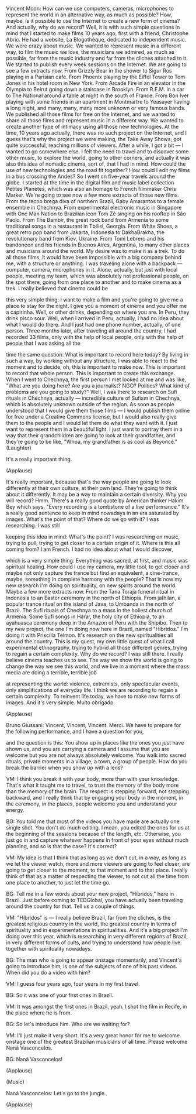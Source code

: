 

Vincent Moon: How can we use computers,
cameras, microphones to represent the world
in an alternative way,
as much as possible?
How, maybe, is it possible to use the Internet
to create a new form of cinema?
And actually, why do we record?
Well, it is with such simple questions in mind
that I started to make films 10 years ago,
first with a friend, Christophe Abric.
He had a website, La Blogothèque,
dedicated to independent music.
We were crazy about music.
We wanted to represent 
music in a different way,
to film the music we love,
the musicians we admired,
as much as possible, far 
from the music industry
and far from the cliches attached to it.
We started to publish every week
sessions on the Internet.
We are going to see a few extracts now.
From Grizzly Bear in the shower
to Sigur Ros playing in a Parisian cafe.
From Phoenix playing by the Eiffel Tower
to Tom Jones in his 
hotel room in New York.
From Arcade Fire in an elevator
in the Olympia
to Beirut going down
a staircase in Brooklyn.
From R.E.M. in a car
to The National around a table at night
in the south of France.
From Bon Iver playing with some friends
in an apartment in Montmartre
to Yeasayer having a long night,
and many, many, many more
unknown or very famous bands.
We published all those films
for free on the Internet,
and we wanted to share
all those films and represent music
in a different way.
We wanted to create 
another type of intimacy
using all those new technologies.
At the time, 10 years ago actually,
there was no such project on the Internet,
and I guess that&#39;s why the project we 
were making, the Take Away Shows,
got quite successful,
reaching millions of viewers.
After a while, I got a bit —
I wanted to go somewhere else.
I felt the need to travel and
to discover some other music,
to explore the world,
going to other corners,
and actually it was also
this idea of nomadic cinema,
sort of, that I had in mind.
How could the use of new technologies 
and the road fit together?
How could I edit my films in a bus
crossing the Andes?
So I went on five-year travels
around the globe.
I started at the time in the digital film 
and music label collection Petites Planètes,
which was also an homage to
French filmmaker Chris Marker.
We&#39;re going to see now a few more extracts
of those new films.
From the tecno brega diva of
northern Brazil, Gaby Amarantos
to a female ensemble in Chechnya.
From experimental electronic music 
in Singapore with One Man Nation
to Brazilian icon Tom Zé singing
on his rooftop in São Paolo.
From The Bambir, the great 
rock band from Armenia
to some traditional songs
in a restaurant in Tbilisi, Georgia.
From White Shoes, a great retro 
pop band from Jakarta, Indonesia
to DakhaBrakha, the revolutionary 
band from Kiev, Ukraine.
From Tomi Lebrero
and his bandoneon and his friends
in Buenos Aires, Argentina,
to many other places
and musicians around the world.
My desire was to make it as a trek.
To do all those films,
it would have been impossible
with a big company behind me,
with a structure or anything.
I was traveling alone with a backpack —
computer, camera, microphones in it.
Alone, actually, but 
just with local people,
meeting my team, which was absolutely not
professional people, on the spot there,
going from one place to another
and to make cinema as a trek.
I really believed that cinema could be

this very simple thing:
I want to make a film and you&#39;re going 
to give me a place to stay for the night.
I give you a moment of cinema
and you offer me a capirinha.
Well, or other drinks,
depending on where you are.
In Peru, they drink pisco sour.
Well, when I arrived in Peru, actually,
I had no idea about what I would do there.
And I just had one phone number, actually,
of one person.
Three months later,
after traveling all around the 
country, I had recorded 33 films,
only with the help of local people,
only with the help of people
that I was asking all the 

time the same question:
What is important to record here today?
By living in such a way,
by working without any structure,
I was able to react to the moment
and to decide, oh, this is 
important to make now.
This is important to 
record that whole person.
This is important to create this exchange.
When I went to Chechnya,
the first person I met
looked at me and was like,
&quot;What are you doing here?
Are you a journalist? NGO? Politics?
What kind of problems 
are you going to study?&quot;
Well, I was there to research
on Sufi rituals in Chechnya, actually —
incredible culture of Sufism in Chechnya,
which is absolutely unknown 
outside of the region.
As soon as people understood
that I would give them those films —
I would publish them online for free
under a Creative Commons license,
but I would also really 
give them to the people
and I would let them do 
what they want with it.
I just want to represent 
them in a beautiful light.
I just want to portray them in a way that
their grandchildren are going
to look at their grandfather,
and they&#39;re going to be like,
&quot;Whoa, my grandfather is as 
cool as Beyoncé.&quot; 
(Laughter)

It&#39;s a really important thing.

(Applause)

It&#39;s really important,
because that&#39;s the way
people are going to look differently at 
their own culture, at their own land.
They&#39;re going to think about it differently.
It may be a way to maintain 
a certain diversity.
Why you will record?
Hmm. There&#39;s a really good quote
by American thinker Hakim Bey
which says, &quot;Every recording
is a tombstone of a live performance.&quot;
It&#39;s a really good 
sentence to keep in mind
nowadays in an era saturated by images.
What&#39;s the point of that?
Where do we go with it?
I was researching. I was still 

keeping this idea in mind:
What&#39;s the point?
I was researching on music, trying to pull,
trying to get closer to a certain origin of it.
Where is this all coming from?
I am French. I had no idea about
what I would discover, 

which is a very simple thing:
Everything was sacred, at first,
and music was spiritual healing.
How could I use my camera,
my little tool, to get closer
and maybe not only capture the trance
but find an equivalent, 
a cine-trance, maybe,
something in complete harmony
with the people?
That is now my new research I&#39;m doing
on spirituality, on new 
spirits around the world.
Maybe a few more extracts now.
From the Tana Toraja 
funeral ritual in Indonesia
to an Easter ceremony 
in the north of Ethiopia.
From jathilan, a popular trance ritual
on the island of Java,
to Umbanda in the north of Brazil.
The Sufi rituals of Chechnya
to a mass in the holiest 
church of Armenia.
Some Sufi songs in Harar,
the holy city of Ethiopia,
to an ayahuasca ceremony
deep in the Amazon of 
Peru with the Shipibo.
Then to my new project, 
the one I&#39;m doing now
here in Brazil, named &quot;Híbridos.&quot;
I&#39;m doing it with Priscilla Telmon.
It&#39;s research on the new 
spiritualities all around the country.
This is my quest, my own little quest 
of what I call experimental ethnography,
trying to hybrid all 
those different genres,
trying to regain a certain complexity.
Why do we record?
I was still there.
I really believe cinema teaches us to see.
The way we show the world
is going to change the 
way we see this world,
and we live in a moment where the mass media
are doing a terrible, terrible job

at representing the world:
violence, extremists,
only spectacular events,
only simplifications of everyday life.
I think we are recording
to regain a certain complexity.
To reinvent life today,
we have to make new forms of images.
And it&#39;s very simple.
Muito obrigado.

(Applause)


Bruno Giussani: Vincent, Vincent, Vincent.
Merci. We have to prepare for
the following performance,
and I have a question for you,

and the question is this:
You show up in places like the 
ones you just have shown us,
and you are carrying a camera
and I assume that you are welcome
but you are not always absolutely welcome.
You walk into sacred rituals,
private moments in a village, a town,
a group of people.
How do you break the barrier
when you show up with a lens?

VM: I think you break it with your body,
more than with your knowledge.
That&#39;s what it taught me to travel,
to trust the memory of the body
more than the memory of the brain.
The respect is stepping forward,
not stepping backward, and I really think that
by engaging your body in the
moment, in the ceremony,
in the places, people welcome you
and understand your energy.

BG: You told me that most of the videos
you have made are 
actually one single shot.
You don&#39;t do much editing.
I mean, you edited the ones for us
at the beginning of the sessions
because of the length, etc.
Otherwise, you just go in and capture
whatever happens in front of your eyes
without much planning, and so is that the case?
It&#39;s correct?

VM: My idea is that I think that
as long as we don&#39;t cut, in a way,
as long as we let the viewer watch,
more and more viewers 
are going to feel closer,
are going to get closer to the moment,
to that moment and to that place.
I really think of that as a matter 
of respecting the viewer,
to not cut all the time from one place to another,
to just let the time go.

BG: Tell me in a few words 
about your new project,
&quot;Híbridos,&quot; here in Brazil.
Just before coming to 
TEDGlobal, you have actually
been traveling around 
the country for that.
Tell us a couple of things.

VM: &quot;Híbridos&quot; is — 
I really believe Brazil,
far from the cliches, is the greatest
religious country in the world,
the greatest country 
in terms of spirituality
and in experimentations in spiritualities.
And it&#39;s a big project I&#39;m 
doing over this year,
which is researching in very
different regions of Brazil,
in very different forms of cults,
and trying to understand 
how people live together
with spirituality nowadays.

BG: The man who is going to 
appear onstage momentarily,
and Vincent&#39;s going to introduce him,
is one of the subjects of 
one of his past videos.
When did you do a video with him?

VM: I guess four years ago,
four years in my first travel.

BG: So it was one of 
your first ones in Brazil.

VM: It was amongst the 
first ones in Brazil, yeah.
I shot the film in Recife,
in the place where he is from.

BG: So let&#39;s introduce him. 
Who are we waiting for?

VM: I&#39;ll just make it very short.
It&#39;s a very great honor for 
me to welcome onstage
one of the greatest Brazilian 
musicians of all time.
Please welcome Naná Vasconcelos.

BG: Naná Vasconcelos!

(Applause)

(Music)

Naná Vasconcelos: Let&#39;s go to the jungle.

(Applause)

